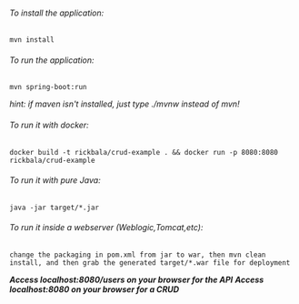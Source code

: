 ###### To install the application:
``` 
mvn install 
```
###### To run the application:
```
mvn spring-boot:run
```
*hint: if maven isn't installed, just type ./mvnw instead of mvn!*

###### To run it with docker:
```
docker build -t rickbala/crud-example . && docker run -p 8080:8080 rickbala/crud-example
```
###### To run it with pure Java:
```
java -jar target/*.jar
```
###### To run it inside a webserver (Weblogic,Tomcat,etc):
```
change the packaging in pom.xml from jar to war, then mvn clean install, and then grab the generated target/*.war file for deployment
```
***Access localhost:8080/users on your browser for the API***
***Access localhost:8080 on your browser for a CRUD***
